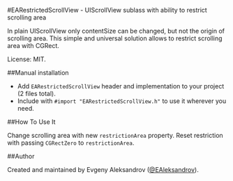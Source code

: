 #EARestrictedScrollView - UIScrollView sublass with ability to restrict scrolling area

In plain UIScrollView only contentSize can be changed, but not the origin of scrolling area. This simple and universal solution allows to restrict scrolling area with CGRect.

License: MIT.

##Manual installation

* Add `EARestrictedScrollView` header and implementation to your project (2 files total).
* Include with `#import "EARestrictedScrollView.h"` to use it wherever you need.

##How To Use It

Change scrolling area with new `restrictionArea` property. Reset restriction with passing `CGRectZero` to `restrictionArea`.

##Author

Created and maintained by Evgeny Aleksandrov ([@EAleksandrov](https://twitter.com/EAleksandrov)).
